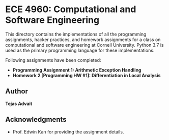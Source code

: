 # ECE 4960: Computational and Software Engineering

This directory contains the implementations of all the programming assignments, hacker practices, and homework assignments for a class on computational and software engineering at Cornell University. Python 3.7 is used as the primary programming language for these implementations.

Following assignments have been completed:

* **Programming Assignment 1: Arithmetic Exception Handling**
* **Homework 2 [Programming HW #1]: Differentiation in Local Analysis**


## Author

**Tejas Advait**

## Acknowledgments

* Prof. Edwin Kan for providing the assignment details.